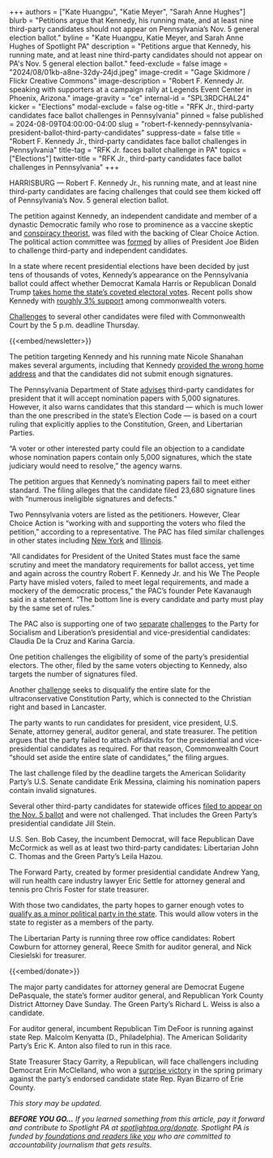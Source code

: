 +++
authors = ["Kate Huangpu", "Katie Meyer", "Sarah Anne Hughes"]
blurb = "Petitions argue that Kennedy, his running mate, and at least nine third-party candidates should not appear on Pennsylvania’s Nov. 5 general election ballot."
byline = "Kate Huangpu, Katie Meyer, and Sarah Anne Hughes of Spotlight PA"
description = "Petitions argue that Kennedy, his running mate, and at least nine third-party candidates should not appear on PA's Nov. 5 general election ballot."
feed-exclude = false
image = "2024/08/01kb-a8ne-32dy-24jd.jpeg"
image-credit = "Gage Skidmore / Flickr Creative Commons"
image-description = "Robert F. Kennedy Jr. speaking with supporters at a campaign rally at Legends Event Center in Phoenix, Arizona."
image-gravity = "ce"
internal-id = "SPL3RDCHAL24"
kicker = "Elections"
modal-exclude = false
og-title = "RFK Jr., third-party candidates face ballot challenges in Pennsylvania"
pinned = false
published = 2024-08-09T04:00:00-04:00
slug = "robert-f-kennedy-pennsylvania-president-ballot-third-party-candidates"
suppress-date = false
title = "Robert F. Kennedy Jr., third-party candidates face ballot challenges in Pennsylvania"
title-tag = "RFK Jr. faces ballot challenge in PA"
topics = ["Elections"]
twitter-title = "RFK Jr., third-party candidates face ballot challenges in Pennsylvania"
+++

HARRISBURG — Robert F. Kennedy Jr., his running mate, and at least nine third-party candidates are facing challenges that could see them kicked off of Pennsylvania’s Nov. 5 general election ballot.

The petition against Kennedy, an independent candidate and member of a dynastic Democratic family who rose to prominence as a vaccine skeptic and <a href="https://web.archive.org/20240101235420/https://www.nytimes.com/2023/07/06/us/politics/rfk-conspiracy-theories-fact-check.html">conspiracy theorist</a>, was filed with the backing of Clear Choice Action. The political action committee was <a href="https://web.archive.org/20240314121828/https://www.washingtonpost.com/politics/2024/03/14/biden-third-party-super-pac/">formed</a> by allies of President Joe Biden to challenge third-party and independent candidates.

In a state where recent presidential elections have been decided by just tens of thousands of votes, Kennedy’s appearance on the Pennsylvania ballot could affect whether Democrat Kamala Harris or Republican Donald Trump <a href="https://web.archive.org/20240621174124/https://www.inquirer.com/politics/election/robert-kennedy-pennsylvania-filed-campaign-20240621.html">takes home the state’s coveted electoral votes</a>. Recent polls show Kennedy with <a href="https://web.archive.org/20240110132725/https://projects.fivethirtyeight.com/polls/president-general/pennsylvania/">roughly 3% support</a> among commonwealth voters.

<a href="https://web.archive.org/20240216035049/https://www.pacourts.us/objection-petitions-related-court-orders-and-other-filings">Challenges</a> to several other candidates were filed with Commonwealth Court by the 5 p.m. deadline Thursday.

{{<embed/newsletter>}}

The <a data-gone="https://www.pacourts.us/Storage/media/pdfs/20240808/230212-386md20248.8.2024robertkennedyandnicoleshanahan(wethepeoplecandidates)part1.pdf">petition</a> targeting Kennedy and his running mate Nicole Shanahan makes several arguments, including that Kennedy <a href="https://web.archive.org/20240806215230/https://www.nytimes.com/2024/08/06/nyregion/rfk-jr-testifies-ny-ballot.html">provided the wrong home address</a> and that the candidates did not submit enough signatures.

The Pennsylvania Department of State <a href="https://web.archive.org/20240626005538/https://www.pa.gov/en/agencies/dos/programs/voting-and-elections/running-for-office/third-party-nomination-paperwork.html#accordion-21c3b2a9ea-item-604f71d017:~:text=The%20Secretary%20of%20the%20Commonwealth%20will%20accept%20nomination%20papers%20for%20presidential%20candidates%20which%20contain%205%2C000%20signatures.%C2%A0See%C2%A0Constitution%20Party%20of%20Pa.%20v.%20Cort%C3%A9s%2C%20No.%2012%2D2726%20(E.D.%20Pa.%20Feb.%201%2C%202018).">advises</a> third-party candidates for president that it will accept nomination papers with 5,000 signatures. However, it also warns candidates that this standard — which is much lower than the one prescribed in the state’s Election Code — is based on a court ruling that explicitly applies to the Constitution, Green, and Libertarian Parties.

“A voter or other interested party could file an objection to a candidate whose nomination papers contain only 5,000 signatures, which the state judiciary would need to resolve,” the agency warns.

The petition argues that Kennedy’s nominating papers fail to meet either standard. The filing alleges that the candidate filed 23,680 signature lines with “numerous ineligible signatures and defects.”

Two Pennsylvania voters are listed as the petitioners. However, Clear Choice Action is “working with and supporting the voters who filed the petition,” according to a representative. The PAC has filed similar challenges in other states including <a href="https://web.archive.org/20240610153605/https://www.timesunion.com/state/article/democrat-backed-pac-files-challenge-rfk-ballot-19505608.php">New York</a> and <a href="https://web.archive.org/20240702161315/https://www.nbcchicago.com/news/local/chicago-politics/robert-f-kennedy-jr-candidacy-challenged-biden-aligned-group/3479304/">Illinois</a>.

“All candidates for President of the United States must face the same scrutiny and meet the mandatory requirements for ballot access, yet time and again across the country Robert F. Kennedy Jr. and his We The People Party have misled voters, failed to meet legal requirements, and made a mockery of the democratic process,” the PAC’s founder Pete Kavanaugh said in a statement. “The bottom line is every candidate and party must play by the same set of rules.”

The PAC also is supporting one of two <a href="https://web.archive.org/20240810144309/https://www.pacourts.us/Storage/media/pdfs/20240808/182517-379md20248.8.2024claudiadelacruzandkarinagarciapetition.pdf">separate</a> <a href="https://web.archive.org/20240810135621/https://www.pacourts.us/Storage/media/pdfs/20240808/183737-380md2024-8.8.24-inrenominationpapersofclaudiadelacruzandkarinagarcia.pdf">challenges</a> to the Party for Socialism and Liberation’s presidential and vice-presidential candidates: Claudia De la Cruz and Karina Garcia.

One petition challenges the eligibility of some of the party’s presidential electors. The other, filed by the same voters objecting to Kennedy, also targets the number of signatures filed.<strong></strong>

Another <a href="https://web.archive.org/20240216035049/https://www.pacourts.us/objection-petitions-related-court-orders-and-other-filings">challenge</a> seeks to disqualify the entire slate for the ultraconservative Constitution Party, which is connected to the Christian right and based in Lancaster.

The party wants to run candidates for president, vice president, U.S. Senate, attorney general, auditor general, and state treasurer. The petition argues that the party failed to attach affidavits for the presidential and vice-presidential candidates as required. For that reason, Commonwealth Court “should set aside the entire slate of candidates,” the filing argues.

The last challenge filed by the deadline targets the American Solidarity Party’s U.S. Senate candidate Erik Messina, claiming his nomination papers contain invalid signatures.

Several other third-party candidates for statewide offices <a href="https://www.spotlightpa.org/news/2024/08/pennsylvania-robert-kennedy-jr-ballot-access-jill-stein-third-parties/">filed to appear on the Nov. 5 ballot</a> and were not challenged. That includes the Green Party’s presidential candidate Jill Stein.

U.S. Sen. Bob Casey, the incumbent Democrat, will face Republican Dave McCormick as well as at least two third-party candidates: Libertarian John C. Thomas and the Green Party’s Leila Hazou.

The Forward Party, created by former presidential candidate Andrew Yang, will run health care industry lawyer Eric Settle for attorney general and tennis pro Chris Foster for state treasurer.

With those two candidates, the party hopes to garner enough votes to <a href="https://www.spotlightpa.org/news/2024/04/pennsylvania-election-2024-forward-party-attorney-general-treasurer-ballot-requirements/">qualify as a minor political party in the state</a>. This would allow voters in the state to register as a members of the party.

The Libertarian Party is running three row office candidates: Robert Cowburn for attorney general, Reece Smith for auditor general, and Nick Ciesielski for treasurer.

{{<embed/donate>}}

The major party candidates for attorney general are Democrat Eugene DePasquale, the state’s former auditor general, and Republican York County District Attorney Dave Sunday. The Green Party’s Richard L. Weiss is also a candidate.

For auditor general, incumbent Republican Tim DeFoor is running against state Rep. Malcolm Kenyatta (D., Philadelphia). The American Solidarity Party’s Eric K. Anton also filed to run in this race.

State Treasurer Stacy Garrity, a Republican, will face challengers including Democrat Erin McClelland, who won a <a href="https://www.spotlightpa.org/news/2024/04/pennsylvania-election-results-2024-primary-treasurer-erin-mcclelland-stacy-garrity/">surprise victory</a> in the spring primary against the party’s endorsed candidate state Rep. Ryan Bizarro of Erie County.

<em>This story may be updated.</em>

<strong><em>BEFORE YOU GO…</em></strong><em> If you learned something from this article, pay it forward and contribute to Spotlight PA at </em><a href="https://www.spotlightpa.org/donate"><em>spotlightpa.org/donate</em></a><em>. Spotlight PA is funded by</em><a href="https://www.spotlightpa.org/support"><em> foundations and readers like you</em></a><em> who are committed to accountability journalism that gets results.</em>

